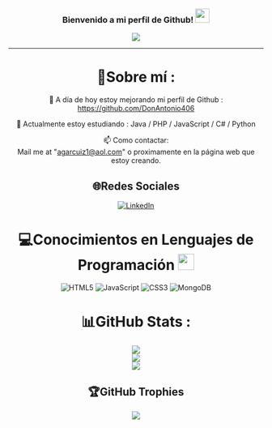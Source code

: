 <h3 align="center">
  Bienvenido a mi perfil de Github!
  <img src="https://media.giphy.com/media/hvRJCLFzcasrR4ia7z/giphy.gif" width="28">
</h3>
<p align="center">
  <a href="https://github.com/DonAntonio406/DonAntonio406"><img src="https://readme-typing-svg.herokuapp.com?color=%2336BCF7&center=true&vCenter=true&lines=Hi+%2C+welcome+to+my+Github+page;I+am+CodeWhiteWeb;I+am+a+High+school+student;Web+Dev;Game+Dev;Bot+Dev;Crypto+Lover+%3C3"></a>
</p>

---
<div align="center">
  
# 💫Sobre mí :
🔭 A día de hoy estoy mejorando mi perfil de Github : https://github.com/DonAntonio406
  
🌱 Actualmente estoy estudiando : Java / PHP / JavaScript / C# / Python

  📫 Como contactar:  
  Mail me at "agarcuiz1@aol.com" o
  proximamente en la página web que estoy creando.




## 🌐Redes Sociales
[![LinkedIn](https://custom-icon-badges.demolab.com/badge/LinkedIn-0A66C2?logo=linkedin-white&logoColor=fff)](https://www.linkedin.com/in/agarcuiz1/) 

# 💻Conocimientos en Lenguajes de Programación <img src = "https://media2.giphy.com/media/QssGEmpkyEOhBCb7e1/giphy.gif?cid=ecf05e47a0n3gi1bfqntqmob8g9aid1oyj2wr3ds3mg700bl&rid=giphy.gif" width = 32px> 
![HTML5](https://img.shields.io/badge/html5-%23E34F26.svg?style=for-the-badge&logo=html5&logoColor=white) ![JavaScript](https://img.shields.io/badge/javascript-%23323330.svg?style=for-the-badge&logo=javascript&logoColor=%23F7DF1E) ![CSS3](https://img.shields.io/badge/css3-%231572B6.svg?style=for-the-badge&logo=css3&logoColor=white) ![MongoDB](https://img.shields.io/badge/MongoDB-%234ea94b.svg?style=for-the-badge&logo=mongodb&logoColor=white) 
# 📊GitHub Stats :
![](https://github-readme-stats.vercel.app/api?username=DonAntonio406&theme=radical&hide_border=false&include_all_commits=false&count_private=false)<br/>
![](https://github-readme-streak-stats.herokuapp.com/?user=DonAntonio406&theme=radical&hide_border=false)<br/>
![](https://github-readme-stats.vercel.app/api/top-langs/?username=DonAntonio406&theme=radical&hide_border=false&include_all_commits=false&count_private=false&layout=compact)

## 🏆GitHub Trophies
![](https://github-profile-trophy.vercel.app/?username=DonAntonio406&theme=discord&no-frame=false&no-bg=false&margin-w=4)


